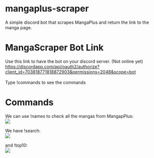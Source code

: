 # mangaplus-scraper
A simple discord bot that scrapes MangaPlus and return the link to the manga page.


# MangaScraper Bot Link
Use this link to have the bot on your discord server. (Not online yet)
<br>https://discordapp.com/api/oauth2/authorize?client_id=703818771818872903&permissions=2048&scope=bot</br>
<br>Type !commands to see the commands</br>

# Commands
We can use !names to check all the mangas from MangapPlus:
<br>![](https://i.imgur.com/39UfOwt.png)</br>

We have !search:
<br>![](https://i.imgur.com/YMNTbBz.png)</br>

and !top10:
<br>![](https://i.imgur.com/VFPfL51.png)</br>
